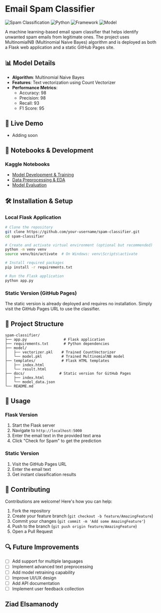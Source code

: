 # Email Spam Classifier

![Spam Classification](https://img.shields.io/badge/Task-Spam%20Classification-blue)
![Python](https://img.shields.io/badge/Python-3.7%2B-brightgreen)
![Framework](https://img.shields.io/badge/Framework-Flask-orange)
![Model](https://img.shields.io/badge/Model-MultinomialNB-yellow)

A machine learning-based email spam classifier that helps identify unwanted spam emails from legitimate ones. The project uses MultinomialNB (Multinomial Naive Bayes) algorithm and is deployed as both a Flask web application and a static GitHub Pages site.

## 📊 Model Details

- **Algorithm**: Multinomial Naive Bayes
- **Features**: Text vectorization using Count Vectorizer
- **Performance Metrics**:
  - Accuracy: 98
  - Precision: 98
  - Recall: 93
  - F1 Score: 95

## 🚀 Live Demo

- Adding soon

## 📓 Notebooks & Development

### Kaggle Notebooks
- [Model Development & Training](https://www.kaggle.com/code/ziadelsamanody/spam-or-ham-bayes-classifer-training)
- [Data Preprocessing & EDA](https://www.kaggle.com/code/ziadelsamanody/spam-or-ham-bayes-classifier-preprocesses)
- [Model Evaluation](https://www.kaggle.com/code/ziadelsamanody/spam-or-ham-bayes-classifer-testing-evaluate)

## 🛠️ Installation & Setup

### Local Flask Application
```bash
# Clone the repository
git clone https://github.com/your-username/spam-classifier.git
cd spam-classifier

# Create and activate virtual environment (optional but recommended)
python -m venv venv
source venv/bin/activate  # On Windows: venv\Scripts\activate

# Install required packages
pip install -r requirements.txt

# Run the Flask application
python app.py
```

### Static Version (GitHub Pages)
The static version is already deployed and requires no installation. Simply visit the GitHub Pages URL to use the classifier.

## 📁 Project Structure
```
spam-classifier/
├── app.py                 # Flask application
├── requirements.txt       # Python dependencies
├── model/
│   ├── vectorizer.pkl    # Trained CountVectorizer
│   └── model.pkl         # Trained MultinomialNB model
├── templates/            # Flask HTML templates
│   ├── index.html
│   └── result.html
├── docs/                # Static version for GitHub Pages
│   ├── index.html
│   └── model_data.json
└── README.md
```

## 🔧 Usage

### Flask Version
1. Start the Flask server
2. Navigate to `http://localhost:5000`
3. Enter the email text in the provided text area
4. Click "Check for Spam" to get the prediction

### Static Version
1. Visit the GitHub Pages URL
2. Enter the email text
3. Get instant classification results

## 🤝 Contributing
Contributions are welcome! Here's how you can help:
1. Fork the repository
2. Create your feature branch (`git checkout -b feature/AmazingFeature`)
3. Commit your changes (`git commit -m 'Add some AmazingFeature'`)
4. Push to the branch (`git push origin feature/AmazingFeature`)
5. Open a Pull Request


## 🔍 Future Improvements
- [ ] Add support for multiple languages
- [ ] Implement advanced text preprocessing
- [ ] Add model retraining capability
- [ ] Improve UI/UX design
- [ ] Add API documentation
- [ ] Implement user feedback collection

## Ziad Elsamanody 
